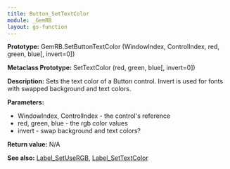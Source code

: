 ```yaml
---
title: Button_SetTextColor
module: _GemRB
layout: gs-function
---
```


**Prototype:** GemRB.SetButtonTextColor (WindowIndex, ControlIndex, red, green, blue[, invert=0])

**Metaclass Prototype:** SetTextColor (red, green, blue[, invert=0])

**Description:** Sets the text color of a Button control. Invert is used 
for fonts with swapped background and text colors.

**Parameters:**
  * WindowIndex, ControlIndex - the control's reference
  * red, green, blue - the rgb color values
  * invert - swap background and text colors?

**Return value:** N/A

**See also:** [Label_SetUseRGB](Label_SetUseRGB.md), [Label_SetTextColor](Label_SetTextColor.md)
